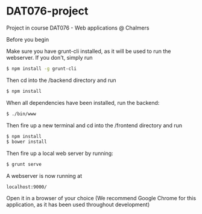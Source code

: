 # DAT076-project
Project in course DAT076 - Web applications @ Chalmers

Before you begin

Make sure you have grunt-cli installed, as it will be used to run the webserver. If you don't, simply run

```bash
$ npm install -g grunt-cli
```

Then cd into the /backend directory and run

```bash
$ npm install
```
When all dependencies have been installed, run the backend: 

```bash
$ ./bin/www
```

Then fire up a new terminal and cd into the /frontend directory and run 

```bash
$ npm install
$ bower install
```
Then fire up a local web server by running: 

```bash
$ grunt serve
```
A webserver is now running at 
```
localhost:9000/
```
Open it in a browser of your choice (We recommend Google Chrome for this application, as it has been used throughout development)
